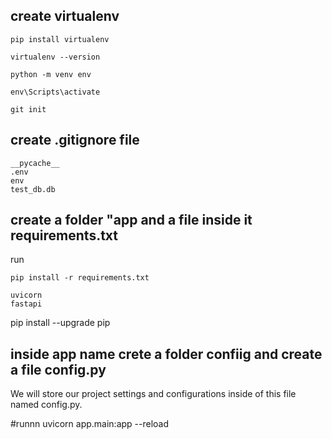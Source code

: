 ## create virtualenv

```
pip install virtualenv

virtualenv --version

python -m venv env  
            
env\Scripts\activate 

 ```

```
git init

```



## create .gitignore file

```
__pycache__
.env
env
test_db.db

```

## create a folder "app and a file inside it  requirements.txt

run 
```
pip install -r requirements.txt

uvicorn
fastapi

```

 pip install --upgrade pip

## inside app name crete a folder confiig and create a file config.py

We will store our project settings and configurations inside of this file named config.py.


#runnn
uvicorn app.main:app --reload 